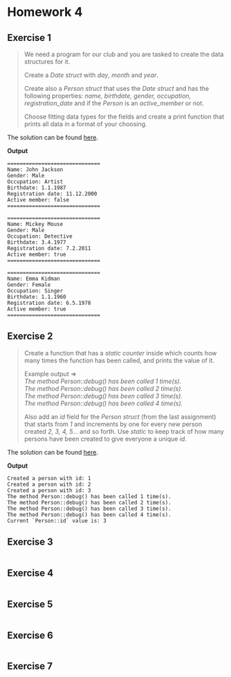 # Homework 4

## Exercise 1

> We need a program for our club and you are tasked to create the data structures for it.
>
> Create a *Date struct* with *day*, *month* and *year*.
>
> Create also a *Person struct* that uses the *Date struct* and has the following properties: *name, birthdate, gender, occupation, registration_date* and if the *Person* is an *active_member* or not.
>
> Choose fitting data types for the fields and create a print function that prints all data in a format of your choosing.

The solution can be found [here](Exercise_1/).

**Output**

```
==============================
Name: John Jackson
Gender: Male
Occupation: Artist
Birthdate: 1.1.1987
Registration date: 11.12.2000
Active member: false
==============================

==============================
Name: Mickey Mouse
Gender: Male
Occupation: Detective
Birthdate: 3.4.1977
Registration date: 7.2.2011
Active member: true
==============================

==============================
Name: Emma Kidman
Gender: Female
Occupation: Singer
Birthdate: 1.1.1960
Registration date: 6.5.1978
Active member: true
==============================
```

## Exercise 2

> Create a function that has a *static counter* inside which counts how many times the function has been called, and prints the value of it.
>
> Example output =>  
> *The method Person::debug() has been called 1 time(s).*  
> *The method Person::debug() has been called 2 time(s).*  
> *The method Person::debug() has been called 3 time(s).*  
> *The method Person::debug() has been called 4 time(s).*
>
> Also add an *id* field for the *Person struct* (from the last assignment) that starts from *1* and increments by one for every new person created *2, 3, 4, 5...* and so forth. Use *static* to keep track of how many persons have been created to give everyone a unique *id*.

The solution can be found [here](Exercise_2/).

**Output**

```
Created a person with id: 1
Created a person with id: 2
Created a person with id: 3
The method Person::debug() has been called 1 time(s).
The method Person::debug() has been called 2 time(s).
The method Person::debug() has been called 3 time(s).
The method Person::debug() has been called 4 time(s).
Current `Person::id` value is: 3
```

## Exercise 3

> 

```cpp
```

## Exercise 4

> 

```cpp
```

## Exercise 5

> 

```cpp
```

## Exercise 6

> 

```cpp
```

## Exercise 7

> 

```cpp
```